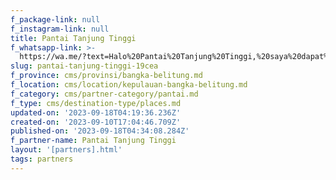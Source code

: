 ```yaml
---
f_package-link: null
f_instagram-link: null
title: Pantai Tanjung Tinggi
f_whatsapp-link: >-
  https://wa.me/?text=Halo%20Pantai%20Tanjung%20Tinggi,%20saya%20dapat%20info%20dari%20@loocale.id%20dan%20punya%20pertanyaan
slug: pantai-tanjung-tinggi-19cea
f_province: cms/provinsi/bangka-belitung.md
f_location: cms/location/kepulauan-bangka-belitung.md
f_category: cms/partner-category/pantai.md
f_type: cms/destination-type/places.md
updated-on: '2023-09-18T04:19:36.236Z'
created-on: '2023-09-10T17:04:46.709Z'
published-on: '2023-09-18T04:34:08.284Z'
f_partner-name: Pantai Tanjung Tinggi
layout: '[partners].html'
tags: partners
---
```



